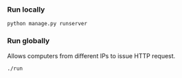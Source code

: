 ### Run locally
```
python manage.py runserver
```
### Run globally
Allows computers from different IPs to issue HTTP request.
```
./run
```
